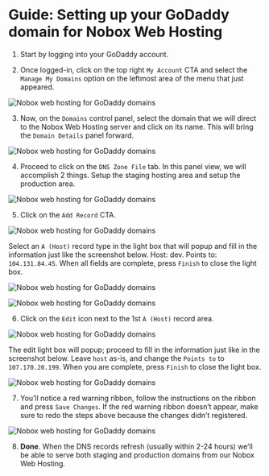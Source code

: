Guide: Setting up your GoDaddy domain for Nobox Web Hosting
===========================================================

1) Start by logging into your GoDaddy account.

2) Once logged-in, click on the top right `My Account` CTA and select the `Manage My Domains` option on the leftmost area of the menu that just appeared.

![Nobox web hosting for GoDaddy domains](http://i.imgur.com/Bf8Zmjl.jpg)

3) Now, on the `Domains` control panel, select the domain that we will direct to the Nobox Web Hosting server and click on its name. This will bring the `Domain Details` panel forward.

![Nobox web hosting for GoDaddy domains](http://i.imgur.com/MXcGSSC.jpg)

4) Proceed to click on the `DNS Zone File` tab. In this panel view, we will accomplish 2 things. Setup the staging hosting area and setup the production area.

![Nobox web hosting for GoDaddy domains](http://i.imgur.com/ycqlFTT.jpg)

5) Click on the `Add Record` CTA.

![Nobox web hosting for GoDaddy domains](http://i.imgur.com/ofyFNeJ.jpg)

Select an `A (Host)` record type in the light box that will popup and fill in the information just like the screenshot below. Host: dev. Points to: `104.131.84.45`. When all fields are complete, press `Finish` to close the light box.

![Nobox web hosting for GoDaddy domains](http://i.imgur.com/cBrSbD5.jpg)

![Nobox web hosting for GoDaddy domains](http://i.imgur.com/E45xhKf.jpg)


6) Click on the `Edit` icon next to the 1st `A (Host)` record area.

![Nobox web hosting for GoDaddy domains](http://i.imgur.com/ofyFNeJ.jpg)

The edit light box will popup; proceed to fill in the information just like in the screenshot below. Leave `host` as-is, and change the `Points to` to `107.170.20.199`. When you are complete, press `Finish` to close the light box.

![Nobox web hosting for GoDaddy domains](http://i.imgur.com/vQuRl1C.jpg)


7) You’ll notice a red warning ribbon, follow the instructions on the ribbon and press `Save Changes`. If the red warning ribbon doesn’t appear, make sure to redo the steps above because the changes didn’t registered.


![Nobox web hosting for GoDaddy domains](http://i.imgur.com/UmmsWw9.jpg)

8) **Done**. When the DNS records refresh (usually within 2-24 hours) we’ll be able to serve both staging and production domains from our Nobox Web Hosting.
